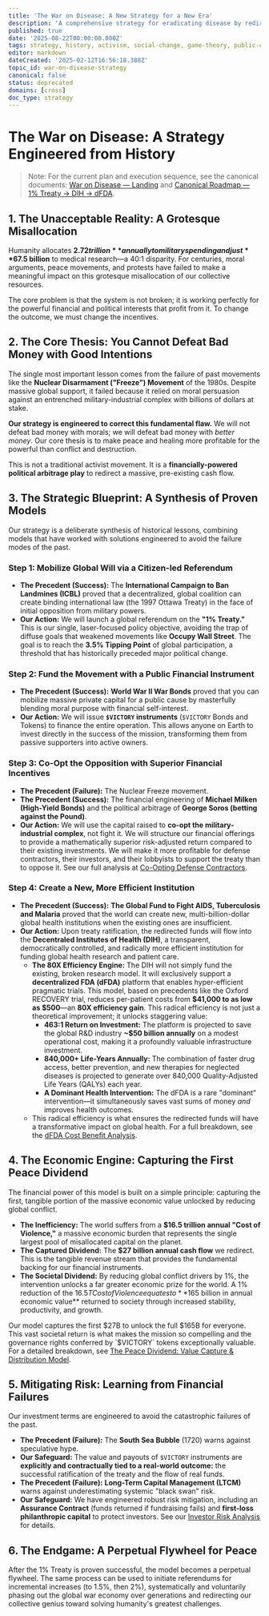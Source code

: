 ```yaml
---
title: 'The War on Disease: A New Strategy for a New Era'
description: 'A comprehensive strategy for eradicating disease by redirecting global military spending, engineered from the lessons of historical social and financial movements.'
published: true
date: '2025-08-22T00:00:00.000Z'
tags: strategy, history, activism, social-change, game-theory, public-choice
editor: markdown
dateCreated: '2025-02-12T16:56:18.388Z'
topic_id: war-on-disease-strategy
canonical: false
status: deprecated
domains: [cross]
doc_type: strategy
---
```


# The War on Disease: A Strategy Engineered from History

> Note: For the current plan and execution sequence, see the canonical documents: [War on Disease — Landing](./warondisease-landing.md) and [Canonical Roadmap — 1% Treaty → DIH → dFDA](./roadmap.md).

## 1. The Unacceptable Reality: A Grotesque Misallocation

Humanity allocates **$2.72 trillion** annually to military spending and just **$67.5 billion** to medical research—a 40:1 disparity. For centuries, moral arguments, peace movements, and protests have failed to make a meaningful impact on this grotesque misallocation of our collective resources.

The core problem is that the system is not broken; it is working perfectly for the powerful financial and political interests that profit from it. To change the outcome, we must change the incentives.

## 2. The Core Thesis: You Cannot Defeat Bad Money with Good Intentions

The single most important lesson comes from the failure of past movements like the **Nuclear Disarmament ("Freeze") Movement** of the 1980s. Despite massive global support, it failed because it relied on moral persuasion against an entrenched military-industrial complex with billions of dollars at stake.

**Our strategy is engineered to correct this fundamental flaw.** We will not defeat bad money with morals; we will defeat bad money with *better money*. Our core thesis is to make peace and healing more profitable for the powerful than conflict and destruction.

This is not a traditional activist movement. It is a **financially-powered political arbitrage play** to redirect a massive, pre-existing cash flow.

## 3. The Strategic Blueprint: A Synthesis of Proven Models

Our strategy is a deliberate synthesis of historical lessons, combining models that have worked with solutions engineered to avoid the failure modes of the past.

### Step 1: Mobilize Global Will via a Citizen-led Referendum
*   **The Precedent (Success):** The **International Campaign to Ban Landmines (ICBL)** proved that a decentralized, global coalition can create binding international law (the 1997 Ottawa Treaty) in the face of initial opposition from military powers.
*   **Our Action:** We will launch a global referendum on the **"1% Treaty."** This is our single, laser-focused policy objective, avoiding the trap of diffuse goals that weakened movements like **Occupy Wall Street**. The goal is to reach the **3.5% Tipping Point** of global participation, a threshold that has historically preceded major political change.

### Step 2: Fund the Movement with a Public Financial Instrument
*   **The Precedent (Success):** **World War II War Bonds** proved that you can mobilize massive private capital for a public cause by masterfully blending moral purpose with financial self-interest.
*   **Our Action:** We will issue **`$VICTORY` instruments** (`$VICTORY` Bonds and Tokens) to finance the entire operation. This allows anyone on Earth to invest directly in the success of the mission, transforming them from passive supporters into active owners.

### Step 3: Co-Opt the Opposition with Superior Financial Incentives
*   **The Precedent (Failure):** The Nuclear Freeze movement.
*   **The Precedent (Success):** The financial engineering of **Michael Milken (High-Yield Bonds)** and the political arbitrage of **George Soros (betting against the Pound)**.
*   **Our Action:** We will use the capital raised to **co-opt the military-industrial complex**, not fight it. We will structure our financial offerings to provide a mathematically superior risk-adjusted return compared to their existing investments. We will make it more profitable for defense contractors, their investors, and their lobbyists to support the treaty than to oppose it. See our full analysis at [Co-Opting Defense Contractors](./co-opting-defense-contractors.md).

### Step 4: Create a New, More Efficient Institution
*   **The Precedent (Success):** **The Global Fund to Fight AIDS, Tuberculosis and Malaria** proved that the world can create new, multi-billion-dollar global health institutions when the existing ones are insufficient.
*   **Our Action:** Upon treaty ratification, the redirected funds will flow into the **Decentraled Institutes of Health (DIH)**, a transparent, democratically controlled, and radically more efficient institution for funding global health research and patient care.
    *   **The 80X Efficiency Engine:** The DIH will not simply fund the existing, broken research model. It will exclusively support a **decentralized FDA (dFDA)** platform that enables hyper-efficient pragmatic trials. This model, based on precedents like the Oxford RECOVERY trial, reduces per-patient costs from **$41,000 to as low as $500**—an **80X efficiency gain**. This radical efficiency is not just a theoretical improvement; it unlocks staggering value:
        *   **463:1 Return on Investment:** The platform is projected to save the global R&D industry **~$50 billion annually** on a modest operational cost, making it a profoundly valuable infrastructure investment.
        *   **840,000+ Life-Years Annually:** The combination of faster drug access, better prevention, and new therapies for neglected diseases is projected to generate over 840,000 Quality-Adjusted Life Years (QALYs) each year.
        *   **A Dominant Health Intervention:** The dFDA is a rare "dominant" intervention—it simultaneously saves vast sums of money *and* improves health outcomes.
    *   This radical efficiency is what ensures the redirected funds will have a transformative impact on global health. For a full breakdown, see the [dFDA Cost Benefit Analysis](../economic-models/dfda-cost-benefit-analysis.md).

## 4. The Economic Engine: Capturing the First Peace Dividend

The financial power of this model is built on a simple principle: capturing the first, tangible portion of the massive economic value unlocked by reducing global conflict.

*   **The Inefficiency:** The world suffers from a **$16.5 trillion annual "Cost of Violence,"** a massive economic burden that represents the single largest pool of misallocated capital on the planet.
*   **The Captured Dividend:** The **$27 billion annual cash flow** we redirect. This is the tangible revenue stream that provides the fundamental backing for our financial instruments.
*   **The Societal Dividend:** By reducing global conflict drivers by 1%, the intervention unlocks a far greater economic prize for the world. A 1% reduction of the $16.5T Cost of Violence equates to **$165 billion in annual economic value** returned to society through increased stability, productivity, and growth.

Our model captures the first $27B to unlock the full $165B for everyone. This vast societal return is what makes the mission so compelling and the governance rights conferred by `$VICTORY` tokens exceptionally valuable. For a detailed breakdown, see [The Peace Dividend: Value Capture & Distribution Model](../economic-models/peace-dividend-value-capture.md).

## 5. Mitigating Risk: Learning from Financial Failures

Our investment terms are engineered to avoid the catastrophic failures of the past.
*   **The Precedent (Failure):** The **South Sea Bubble** (1720) warns against speculative hype.
*   **Our Safeguard:** The value and payouts of `$VICTORY` instruments are **explicitly and contractually tied to a real-world outcome:** the successful ratification of the treaty and the flow of real funds.
*   **The Precedent (Failure):** **Long-Term Capital Management (LTCM)** warns against underestimating systemic "black swan" risk.
*   **Our Safeguard:** We have engineered robust risk mitigation, including an **Assurance Contract** (funds returned if fundraising fails) and **first-loss philanthropic capital** to protect investors. See our [Investor Risk Analysis](../economic-models/investor-risk-analysis.md) for details.

## 6. The Endgame: A Perpetual Flywheel for Peace

After the 1% Treaty is proven successful, the model becomes a perpetual flywheel. The same process can be used to initiate referendums for incremental increases (to 1.5%, then 2%), systematically and voluntarily phasing out the global war economy over generations and redirecting our collective genius toward solving humanity's greatest challenges.
